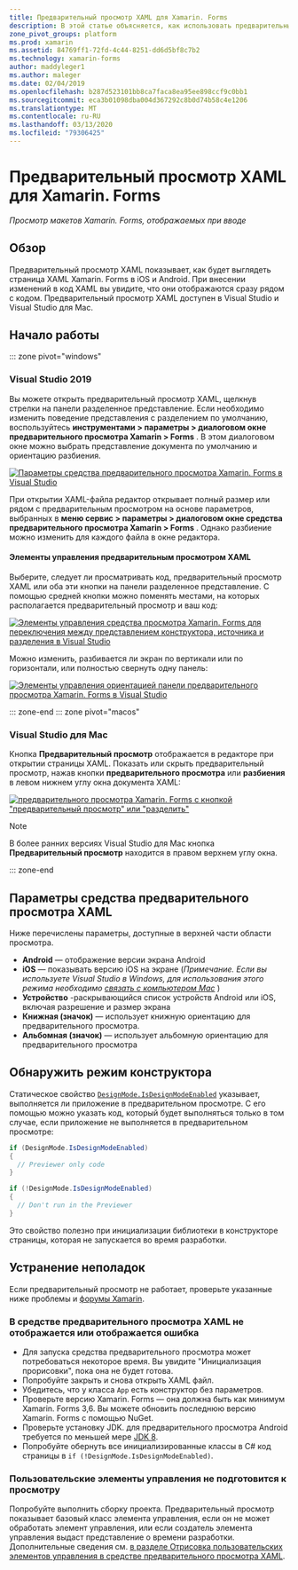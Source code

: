 ```yaml
---
title: Предварительный просмотр XAML для Xamarin. Forms
description: В этой статье объясняется, как использовать предварительный просмотр XAML для просмотра макетов Xamarin. Forms, отображаемых при вводе. Предварительный просмотр XAML доступен в Visual Studio 2019 и Visual Studio 2019 для Mac.
zone_pivot_groups: platform
ms.prod: xamarin
ms.assetid: 84769ff1-72fd-4c44-8251-dd6d5bf8c7b2
ms.technology: xamarin-forms
author: maddyleger1
ms.author: maleger
ms.date: 02/04/2019
ms.openlocfilehash: b287d523101bb8ca7faca8ea95ee898ccf9c0bb1
ms.sourcegitcommit: eca3b01098dba004d367292c8b0d74b58c4e1206
ms.translationtype: MT
ms.contentlocale: ru-RU
ms.lasthandoff: 03/13/2020
ms.locfileid: "79306425"
---
```

# <a name="xaml-previewer-for-xamarinforms"></a>Предварительный просмотр XAML для Xamarin. Forms

_Просмотр макетов Xamarin. Forms, отображаемых при вводе_

## <a name="overview"></a>Обзор

Предварительный просмотр XAML показывает, как будет выглядеть страница XAML Xamarin. Forms в iOS и Android. При внесении изменений в код XAML вы увидите, что они отображаются сразу рядом с кодом. Предварительный просмотр XAML доступен в Visual Studio и Visual Studio для Mac.

## <a name="getting-started"></a>Начало работы

::: zone pivot="windows"

### <a name="visual-studio-2019"></a>Visual Studio 2019

Вы можете открыть предварительный просмотр XAML, щелкнув стрелки на панели разделенное представление. Если необходимо изменить поведение представления с разделением по умолчанию, воспользуйтесь **инструментами > параметры > диалоговом окне предварительного просмотра Xamarin > Forms** . В этом диалоговом окне можно выбрать представление документа по умолчанию и ориентацию разбиения.

[![Параметры средства предварительного просмотра Xamarin. Forms в Visual Studio](xaml-previewer-images/xamlp-options-vs-sm.png "Параметры средства предварительного просмотра Xamarin. Forms в Visual Studio")](xaml-previewer-images/xamlp-options-vs-lg.png#lightbox)

При открытии XAML-файла редактор открывает полный размер или рядом с предварительным просмотром на основе параметров, выбранных в **меню сервис > параметры > диалоговом окне средства предварительного просмотра Xamarin > Forms** . Однако разбиение можно изменить для каждого файла в окне редактора.

#### <a name="xaml-preview-controls"></a>Элементы управления предварительным просмотром XAML

Выберите, следует ли просматривать код, предварительный просмотр XAML или оба эти кнопки на панели разделенное представление. С помощью средней кнопки можно поменять местами, на которых располагается предварительный просмотр и ваш код:

[![Элементы управления средства просмотра Xamarin. Forms для переключения между представлением конструктора, источника и разделения в Visual Studio](xaml-previewer-images/xamlp-controls-splitview-vs-sm.png "Элементы управления средства просмотра Xamarin. Forms для переключения между представлением конструктора, источника и разделения в Visual Studio")](xaml-previewer-images/xamlp-controls-splitview-vs-lg.png#lightbox)

Можно изменить, разбивается ли экран по вертикали или по горизонтали, или полностью свернуть одну панель:

[![Элементы управления ориентацией панели предварительного просмотра Xamarin. Forms в Visual Studio](xaml-previewer-images/xamlp-controls-orientation-vs-sm.png "Элементы управления ориентацией панели предварительного просмотра Xamarin. Forms в Visual Studio")](xaml-previewer-images/xamlp-controls-orientation-vs-lg.png#lightbox)

::: zone-end
::: zone pivot="macos"

### <a name="visual-studio-for-mac"></a>Visual Studio для Mac

Кнопка **Предварительный просмотр** отображается в редакторе при открытии страницы XAML. Показать или скрыть предварительный просмотр, нажав кнопки **предварительного просмотра** или **разбиения** в левом нижнем углу окна документа XAML:

[![предварительного просмотра Xamarin. Forms с кнопкой "предварительный просмотр" или "разделить"](xaml-previewer-images/xamlp-list-sml.png)](xaml-previewer-images/xamlp-list.png#lightbox)

> [!NOTE]
> В более ранних версиях Visual Studio для Mac кнопка **Предварительный просмотр** находится в правом верхнем углу окна.

::: zone-end

## <a name="xaml-previewer-options"></a>Параметры средства предварительного просмотра XAML

Ниже перечислены параметры, доступные в верхней части области просмотра.

* **Android** — отображение версии экрана Android
* **iOS** — показывать версию iOS на экране (*Примечание. Если вы используете Visual Studio в Windows, для использования этого режима необходимо [связать с компьютером Mac](~/ios/get-started/installation/windows/connecting-to-mac/index.md)* )
* **Устройство** -раскрывающийся список устройств Android или iOS, включая разрешение и размер экрана
* **Книжная (значок)** — использует книжную ориентацию для предварительного просмотра.
* **Альбомная (значок)** — использует альбомную ориентацию для предварительного просмотра

## <a name="detect-design-mode"></a>Обнаружить режим конструктора

Статическое свойство [`DesignMode.IsDesignModeEnabled`](xref:Xamarin.Forms.DesignMode.IsDesignModeEnabled) указывает, выполняется ли приложение в предварительном просмотре. С его помощью можно указать код, который будет выполняться только в том случае, если приложение не выполняется в предварительном просмотре:

```csharp
if (DesignMode.IsDesignModeEnabled)
{
  // Previewer only code  
}

if (!DesignMode.IsDesignModeEnabled)
{
  // Don't run in the Previewer  
}
```

Это свойство полезно при инициализации библиотеки в конструкторе страницы, которая не запускается во время разработки.

## <a name="troubleshooting"></a>Устранение неполадок

Если предварительный просмотр не работает, проверьте указанные ниже проблемы и [форумы Xamarin](https://forums.xamarin.com/categories/xamarin-forms).

### <a name="xaml-previewer-isnt-showing-or-shows-an-error"></a>В средстве предварительного просмотра XAML не отображается или отображается ошибка

* Для запуска средства предварительного просмотра может потребоваться некоторое время. Вы увидите "Инициализация прорисовки", пока она не будет готова.
* Попробуйте закрыть и снова открыть XAML файл.
* Убедитесь, что у класса `App` есть конструктор без параметров.
* Проверьте версию Xamarin. Forms — она должна быть как минимум Xamarin. Forms 3,6. Вы можете обновить последнюю версию Xamarin. Forms с помощью NuGet.
* Проверьте установку JDK. для предварительного просмотра Android требуется по меньшей мере [JDK 8](https://www.oracle.com/technetwork/java/javase/downloads/index.html).
* Попробуйте обернуть все инициализированные классы в C# код страницы в `if (!DesignMode.IsDesignModeEnabled)`.

### <a name="custom-controls-arent-rendering"></a>Пользовательские элементы управления не подготовится к просмотру

Попробуйте выполнить сборку проекта. Предварительный просмотр показывает базовый класс элемента управления, если он не может обработать элемент управления, или если создатель элемента управления выдаст представление о времени разработки. Дополнительные сведения см. [в разделе Отрисовка пользовательских элементов управления в средстве предварительного просмотра XAML](render-custom-controls.md).
